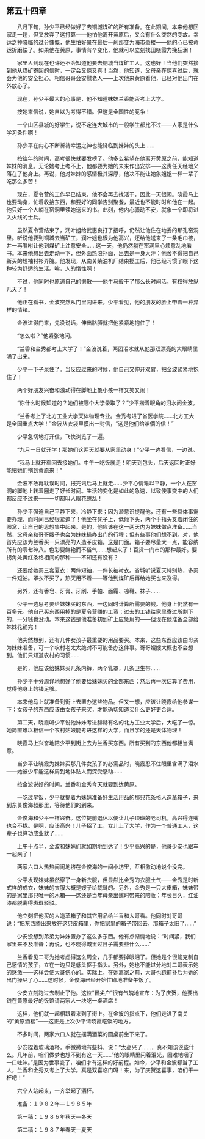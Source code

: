 ## 第五十四章

&emsp;&emsp;八月下旬，孙少平已经做好了去铜城煤矿的所有准备。在此期间，本来他想回家走一趟，但又放弃了这打算——他怕他离开黄原后，又会有什么突然的变故。幸运之神降临的过分慷慨，他生怕好景在最后一刹那变为海市蜃楼——他的心已被命运折磨怯了。如果他在黄原，事情有个变化，他就可以立刻找田晓霞力挽狂澜！

&emsp;&emsp;家里人到现在也许还不会知道他要去铜城当煤矿工人。这也好！当他们突然接到他从煤矿寄回的信时，一定会又惊又喜！当然，他知道，父母亲在惊喜过后，就会为他的安全担心。相信哥哥会安慰老人——上次他来黄原看他，已经对他出门在外放心了。

&emsp;&emsp;现在，孙少平最大的心事是，他不知道妹妹兰香能否考上大学。

&emsp;&emsp;按她来信说，她自以为考得不错。但这是全国性的竞争！

&emsp;&emsp;一个山区县城的好学生，说不定连大城市的一般学生都比不过——人家是什么学习条件啊！

&emsp;&emsp;孙少平在内心不断祈祷幸运之神也能降临到妹妹的头上……

&emsp;&emsp;按往年的时间，高考很快就要发榜了。他多么希望在他离开黄原之前，能知道妹妹的消息。无论她考上考不上，他都要为她的未来作出安排——这责任天经地义落在了他身上。再说，他对妹妹的感情极其深厚，他决不能让她象姐姐一样一辈子吃那么多苦！

&emsp;&emsp;现在，夏令营的工作早已结束，他不会再去找活干，因此一天很闲。晓霞马上也要动身，忙着收拾东西，和要好的同学告别聚餐，最近也不能时时和他在一起。他只好一个人躺在窑洞里读她送来的书。此刻，他内心骚动不安，就象一个即将进入火线的士兵。

&emsp;&emsp;虽然夏令营结束了，润叶姐给武惠良打了招呼，仍然让他住在地委的那孔窑洞里。听说他要到铜城去当矿工，润叶姐也很为他高兴，还给他送来了一条毛巾被，并一再嘱咐让他到煤矿上注意安全……这一天，他仍然躺在窑洞里心烦意乱地看书。本来他想出去走动一下，但外面热浪扑面，出去是一身大汗；他舍不得把自己新买的短袖衬衫弄脏。他发现，从南关柴油机厂结束揽工后，他已经习惯了眼下这种较为舒适的生活。唉，人的惰性啊！

&emsp;&emsp;不过，他同时也原谅自己的懒散——他牛马般干了那么长时间活，有权得放纵几天了！

&emsp;&emsp;他正在看书，金波突然从门里闯进来。少平看见，他的朋友的脸上带着一种异样的情绪。

&emsp;&emsp;金波进得门来，先没说话，伸出胳膊就把他紧紧地抱住了！

&emsp;&emsp;“怎么啦？”他紧张地问。

&emsp;&emsp;“兰香和金秀都考上大学了！”金波说着，两团泪水就从他那双漂亮的大眼睛里涌了出来。

&emsp;&emsp;少平一下子呆住了。当反应过来的时候，他自己又伸开双臂，把金波紧紧地抱住了！

&emsp;&emsp;两个好朋友兴奋和激动得在脚地上象小孩一样又笑又闹！

&emsp;&emsp;“你什么时候知道的？她们被哪个大学录取了？”少平揩着眼角的泪水问金波。

&emsp;&emsp;“兰香考上了北方工业大学天体物理专业。金秀考进了省医学院……北方工大是全国重点大学！”金波从衣袋里摸出一封信，“这是他们给咱俩的信！”

&emsp;&emsp;少平急切地打开信，飞快浏览了一遍。

&emsp;&emsp;“九月一日就开学！那她们这两天就要从家里动身！”少平一边看信，一边说。

&emsp;&emsp;“我马上就开车回去接她们。中午一吃饭就走！明天到包头，后天返回时正好能把她们捎到黄原来！”

&emsp;&emsp;金波不敢再耽误时间，报完讯后马上就走……少平心情难以平静，一个人在窑洞的脚地上转着圈走了好长时间。生活的变化是如此的急速，以致使事变中的人们都反应不过来——一切都叫人眼花缭乱！

&emsp;&emsp;孙少平强迫自己平静下来，冷静下来；因为潜意识提醒他，还有一些具体事需要办理，而时间已经很紧迫了！他坐在凳子上，低倾下头，两个手指头叉着闭住的眼窝，让自己的思想集中起来。是的，他应该在这一两天内为妹妹做点准备……当然，父母亲和哥哥嫂子也会为妹妹操办出门的行程；但有些事他们想不到。对，他首先应该为兰香买一只漂亮的人造革皮箱。这是门面。箱子要尽量大一点，能容纳所有的零七碎八。色彩要鲜艳而不俗气……想起来了！百货一门市的那种最好。要拐角处黄红条格相间的那种——不知还有没有？

&emsp;&emsp;还要给她买三套夏衣：两件短袖，一件长袖衬衣。省城听说夏天特别热，多买一件短袖。罩衣不买了，热天用不着——等他到煤矿后再给她买也来及得。

&emsp;&emsp;另外，还有香皂、牙膏、牙刷、手帕、面霜、凉鞋、袜子……

&emsp;&emsp;少平一边思考要给妹妹买的东西，一边同时计算所需要的钱。他身上仍然有一百多元。他自己买东西用掉的是夏令营赚的工资；过去的工钱给家里寄过所剩下的，一分钱也没动。本来这钱是他准备初到矿上应急用的——但现在他准备全部给妹妹花销完！

&emsp;&emsp;他突然想到，还有几件女孩子最重要的用品要买。本来，这些东西应该由母亲为妹妹准备，可一个农村老太太绝对不可能备办这件事。哥哥嫂嫂大概也不会想到。他们只知道农村的习惯……

&emsp;&emsp;是的，他应该给妹妹买几条内裤，两个乳罩，几条卫生带……

&emsp;&emsp;孙少平十分周详地想好了他要给妹妹买的全部东西；然后再一次估算了费用，觉得他身上的钱足够。

&emsp;&emsp;本来他马上就准备到街上去置办这些物品。但又一想，应该让晓霞给他参谋一下；女孩子的东西应该由女孩子来买，才能确切知道买什么更好更合适。

&emsp;&emsp;第二天，晓霞听少平说他妹妹考进赫赫有名的北方工业大学后，大吃了一惊。她简直难以相信一个农村姑娘能考进这样的大学，而且学的还是天体物理！

&emsp;&emsp;晓霞马上兴奋地陪少平到街上去为兰香买东西。所有买到的东西他都相当满意。

&emsp;&emsp;当少平让晓霞为妹妹买那几件女孩子的必需品时，晓霞忍不住眼里含满了泪水——她被少平能这样周到地体贴人而深受感动……

&emsp;&emsp;按金波说好的时间，兰香和金秀今天就要到达黄原。

&emsp;&emsp;一吃过早饭，少平就提着为妹妹准备好生活用品的那只花条格人造革箱子，来到东关俊海叔那里，等待他们的到来。

&emsp;&emsp;金俊海和少平一样兴奋。这位提前退休以便让儿子顶班的老司机，高兴得连嘴也合不拢。是啊，应该高兴！儿子招了工，女儿上了大学，作为一个普通工人，这辈子也算功成业就了……

&emsp;&emsp;上午十点半，金波和妹妹们就如期地到达了！少平高兴的是，他哥少安也跟车一起来了！

&emsp;&emsp;两家六口人热热闹闹地挤在金俊海的一间小坊里，互相激动地说个没完。

&emsp;&emsp;少平发现妹妹虽然穿了一身新衣服，但显然比金秀的衣服土气——金秀是时新式样的成衣，妹妹的衣服大概是嫂子给裁缝的。另外，金秀是一只大皮箱，妹妹带的是家里那只唯一的木箱——这还是当年母亲出嫁时带来的陪妆；年长日久，红油漆都脱离得斑斑驳驳。

&emsp;&emsp;他立刻把他买的人造革箱子和其它用品给兰香和大哥看。他同时对哥哥说：“把东西腾出来放在这只皮箱里，你把家里的箱子带回去，那箱子太旧了……”

&emsp;&emsp;少安没想到弟弟为妹妹置办了这么多东西。他有点惭愧地说：“时间紧，我们家里来不及准备；再说，也不晓得城里过日子需要些什么……”

&emsp;&emsp;兰香看见二哥为她考虑得这么周全，几乎都要掉眼泪了。但她是个很能克制自己感情的孩子，立在一边只是低头抠手指头。另外，她也不能过分地对二哥表示她的感激——这样会使大哥伤心的。实际上，在她离家之前，大哥也跑前扑后为她的出门操尽了心……这时候，金俊海已经开始忙碌地准备午饭了。

&emsp;&emsp;少安立刻跑过去制止了他。这位“冒尖户”很有气魄地宣布：为了庆贺，他要出钱在黄原最好的饭馆请两家人一块吃一桌酒席！

&emsp;&emsp;这样，他们就一起相跟着来到了街上。在金波的指点下，他们走进了南关的“黄原酒楼”——这正是上次少平请晓霞吃饭的地方。

&emsp;&emsp;不多时间，两家六口人就在摆满酒菜的圆桌前坐下来了。

&emsp;&emsp;少安捏着玻璃酒杯，手微微地有些抖，说：“太高兴了……，真不知该说些什么。几年前，咱们做梦也想不到有这一天……”他的眼睛里闪着泪光，困难地咽了一口吐沫。”是因为世事变了，咱们才有这样的好前程。如今，少平和金波都当了工人，兰香和金秀又考上了大学。真是双喜临门呀！来，为了庆贺这喜事，咱们干一杯吧！”

&emsp;&emsp;六个人站起来，一齐举起了酒杯。

&emsp;&emsp;准备：１９８２年—１９８５年

&emsp;&emsp;第一稿：１９８６年秋天—冬天

&emsp;&emsp;第二稿：１９８７年春天—夏天